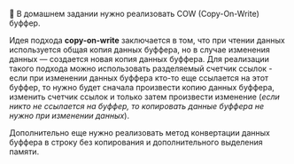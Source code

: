 📗 В домашнем задании нужно реализовать COW (Copy-On-Write) буффер.

Идея подхода **copy-on-write** заключается в том, что при чтении данных используется общая копия данных буффера,
но в случае изменения данных — создается новая копия данных буффера. 
Для реализации такого подхода можно использовать разделяемый счетчик ссылок - если при изменении данных буффера 
кто-то еще ссылается на этот буффер, то нужно будет сначала произвести копию данных 
буффера, изменить счетчик ссылок и только затем произвести изменение (*если никто не ссылается на буффер, 
то копировать данные буффера не нужно при изменении данных*).

Дополнительно еще нужно реализовать метод конвертации данных буффера в строку без копирования и дополнительного выделения памяти.

